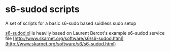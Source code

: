 # s6-sudod scripts

A set of scripts for a basic s6-sudo based suidless sudo setup

[s6-sudod.xl](s6-sudod.xl) is heavily based on Laurent Bercot's example s6-sudod service file [http://www.skarnet.org/software/s6/s6-sudod.html](http://www.skarnet.org/software/s6/s6-sudod.html)
